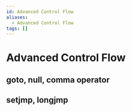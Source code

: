 ```yaml
---
id: Advanced Control Flow
aliases:
  - Advanced Control Flow
tags: []
---
```


# Advanced Control Flow

## goto, null, comma operator
## setjmp, longjmp
